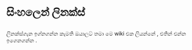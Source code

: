 # සිංහලෙන් ලිනක්ස්

## 

ලිනක්ස්ගැන ඉග්නගන්න කැමති ඔයාලට් තමා මෙ wiki එක ලියන්නේ , එතින් එන්න ඉගෙනගන්න .


